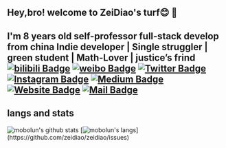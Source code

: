 ## Hey,bro! welcome to ZeiDiao's turf😊 👋
I'm 8 years old self-professor full-stack develop from china
Indie developer | Single struggler | green student | Math-Lover | justice’s frind
[![bilibili Badge](https://img.shields.io/badge/-@贼雕-00A1D6?style=flat&labelColor=00A1D6&logo=Bilibili&logoColor=white&link=https://space.bilibili.com/490181478/)](https://space.bilibili.com/490181478/)
[![weibo Badge](https://img.shields.io/badge/-@贼雕-E6162D?style=flat&labelColor=E6162D&logo=Sina-Weibo&logoColor=white&link=https://weibo.com/zeidiao/)](https://weibo.com/zeidiao/)
[![Twitter Badge](https://img.shields.io/badge/-@zeidiao-1DA1F2?style=flat&labelColor=1DA1F2&logo=twitter&logoColor=white&link=https://twitter.com/mobolun)](https://twitter.com/zeidiao)
[![Instagram Badge](https://img.shields.io/badge/-@zeidiao-E4405F?style=flat&labelColor=E4405F&logo=instagram&logoColor=white&link=https://instagram.com/zeidiao/)](https://instagram.com/zeidiao)
[![Medium Badge](https://img.shields.io/badge/-@zeidiao-12100E?style=flat&labelColor=12100E&logo=Medium&link=https://medium.com/@zeidiao)](https://medium.com/@zeidiao)
[![Website Badge](https://img.shields.io/badge/-zeidiao.com-ffffff?style=flat&labelColor=666999&logo=Google-Chrome&logoColor=white&link=https://zeidiao.com)](https://zeidiao.com)
[![Mail Badge](https://img.shields.io/badge/-zeidiao@icloud.com-3693F3?style=flat&labelColor=3693F3&logo=Icloud&logoColor=white&link=mailto:mobolun@icloud.com)](mailto:zeidiao@icloud.com)
---
## langs and stats
![mobolun's github stats](https://github-readme-stats.vercel.app/api?username=zeidiao&theme=gruvbox&show_icons=true)
[![mobolun's langs](https://github-readme-stats.vercel.app/api/top-langs/?username=zeidiao&theme=gruvbox&layout=compact&hide=glsl,)](https://github.com/zeidiao/zeidiao/issues)



<!--
**zeidiao/zeidiao** is a ✨ _special_ ✨ repository because its `README.md` (this file) appears on your GitHub profile.

Here are some ideas to get you started:

- 🔭 I’m currently working on ...
- 🌱 I’m currently learning ...
- 👯 I’m looking to collaborate on ...
- 🤔 I’m looking for help with ...
- 💬 Ask me about ...
- 📫 How to reach me: ...
- 😄 Pronouns: ...
- ⚡ Fun fact: ...
-->
